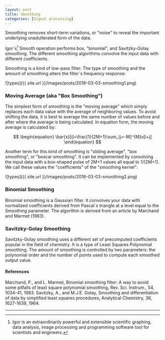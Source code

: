 ```yaml
---
layout: post
title: Smoothing
categories: [Signal processing]
---
```



Smoothing removes short-term variations, or "noise" to reveal the important underlying unadulterated form of the data.

Igor´s[^Igor] Smooth operation performs box, "binomial", and Savitzky-Golay smoothing. The different smoothing algorithms convolve the input data with different coefficients.

Smoothing is a kind of low-pass filter. The type of smoothing and the amount of smoothing alters the filter´s frequency response:

![types]({{ site.url }}/images/posts/2018-03-03-smoothing1.png)

### Moving Average (aka "Box Smoothing")
The simplest form of smoothing is the "moving average" which simply replaces each data value with the average of neighboring values. To avoid shifting the data, it is best to average the same number of values before and after where the average is being calculated. In equation form, the moving average is calculated by:

$$
\begin{equation}
\bar{x}[i]=\frac{1}{2M+1}\sum_{j=-M}^{M}x[i+j]
\end{equation}
$$

Another term for this kind of smoothing is "sliding average", "box smoothing", or "boxcar smoothing". It can be implemented by convolving the input data with a box-shaped pulse of 2M+1 values all equal to 1/(2M+1). We call these values the "coefficients" of the "smoothing kernel":

![types]({{ site.url }}/images/posts/2018-03-03-smoothing2.png)

### Binomial Smoothing
Binomial smoothing is a Gaussian filter. It convolves your data with normalized coefficients derived from Pascal´s triangle at a level equal to the Smoothing parameter. The algorithm is derived from an article by Marchand and Marmet (1983).

### Savitzky-Golay Smoothing
Savitzky-Golay smoothing uses a different set of precomputed coefficients popular in the field of chemistry. It is a type of Least Squares Polynomial smoothing. The amount of smoothing is controlled by two parameters: the polynomial order and the number of points used to compute each smoothed output value.

#### References
Marchand, P., and L. Marmet, Binomial smoothing filter: A way to avoid some pitfalls of least square polynomial smoothing, Rev. Sci. Instrum., 54, 1034-41, 1983.
Savitzky, A., and M.J.E. Golay, Smoothing and differentiation of data by simplified least squares procedures, Analytical Chemistry, 36, 1627-1639, 1964.

***
[^Igor]: Igor is an extraordinarily powerful and extensible scientific graphing, data analysis, image processing and programming software tool for scientists and engineers.